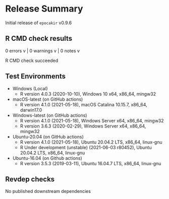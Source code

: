 # Release Summary

Initial release of `epocakir` v0.9.6

## R CMD check results

0 errors v | 0 warnings v | 0 notes v

R CMD check succeeded

## Test Environments

- Windows (Local)
  - R version 4.0.3 (2020-10-10), Windows 10 x64, x86_64, mingw32
- macOS-latest (on GitHub actions)
  - R version 4.1.0 (2021-05-18), macOS Catalina 10.15.7, x86_64, darwin17.0
- Windows-latest (on GitHub actions)
  - R version 4.1.0 (2021-05-18), Windows Server x64, x86_64, mingw32
  - R version 3.6.3 (2020-02-29), Windows Server x64, x86_64, mingw32
- Ubuntu-20.04 (on GitHub actions)
  - R version 4.1.0 (2021-05-18), Ubuntu 20.04.2 LTS, x86_64, linux-gnu
  - R Under development (unstable) (2021-06-03 r80452), Ubuntu 20.04.2 LTS, x86_64, linux-gnu
- Ubuntu-16.04 (on Github actions)
  - R version 3.5.3 (2019-03-11), Ubuntu 16.04.7 LTS, x86_64, linux-gnu

## Revdep checks

No published downstream dependencies
